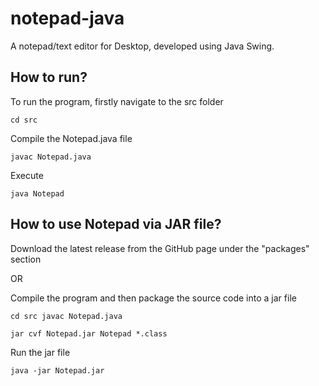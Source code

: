 # notepad-java
A notepad/text editor for Desktop, developed using Java Swing.

## How to run?

To run the program, firstly navigate to the src folder

`cd src`

Compile the Notepad.java file

`javac Notepad.java`

Execute

`java Notepad`


## How to use Notepad via JAR file?

Download the latest release from the GitHub page under the "packages" section

OR

Compile the program and then package the source code into a jar file

`cd src
javac Notepad.java`

`jar cvf Notepad.jar Notepad *.class`


Run the jar file 

`java -jar Notepad.jar`


 
